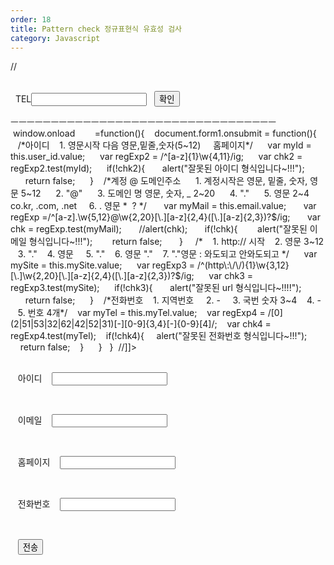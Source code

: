 ```yaml
---
order: 18
title: Pattern check 정규표현식 유효성 검사
category: Javascript
---
```


//<![CDATA[
/*
 var txt="abc 123";
 var reExp=/^\D+\s+\d+/ig;
 //var chk1=reExp.test(txt);
 //console.log(chk1);
 var chk2=reExp.exec(txt);
 console.log(chk2);
*/
/*
 var txt="123";
 var reExp=/^\D*\s+\d+/ig;
 //var chk1=reExp.test(txt);
 //console.log(chk1);
 var chk2=reExp.exec(txt);
 console.log(chk2);
*/
/*
 var txt="abc 123";
 var reExp=/^(a|b|c)?\s+\d+/ig;
 //var chk1=reExp.test(txt);
 //console.log(chk1);
 var chk2=reExp.exec(txt);
 console.log(chk2);
*/
/*
 var txt="abc 123";
 var reExp=/123$/ig; //$문장끝이 123으로 끝나는지?
 //var chk1=reExp.test(txt);
 //console.log(chk1);
 var chk2=reExp.exec(txt);
 console.log(chk2);
*/
/*
 var txt="abc 123";
 var reExp=/^[a-z]+\s+123$/ig; //a-z까지 시작해서. 끝($)은 123으로끝나게
 //var chk1=reExp.test(txt);
 //console.log(chk1);
 var chk2=reExp.exec(txt);
 console.log(chk2);
*/
/*
 var txt="abc 123";
 var reExp=/^[a-z]{1,3}+123$/ig; //a-z까지 3글자까지
 //var chk1=reExp.test(txt);
 //console.log(chk1);
 var chk2=reExp.exec(txt);
 console.log(chk2);
*/
/*
 var txt="abc 123";
 var reExp=/^[a-z]{3,}\s+123$/ig; //a-z까지 3글자이상 나와야 한다
 //var chk1=reExp.test(txt);
 //console.log(chk1);
 var chk2=reExp.exec(txt);
 console.log(chk2);
*/
/*
 var txt="가나다 123";
 var reExp=/^[가-힣]{3,}\s+123$/ig; //한글이 나와야 할때는 가에서 부터 힣까지
 //var chk1=reExp.test(txt);
 //console.log(chk1);
 var chk2=reExp.exec(txt);
 console.log(chk2);
*/
ㅡㅡㅡㅡㅡㅡㅡㅡㅡㅡㅡㅡㅡㅡㅡㅡㅡㅡㅡㅡㅡㅡㅡㅡㅡㅡㅡㅡㅡㅡㅡㅡㅡㅡㅡㅡㅡㅡㅡㅡㅡ
  //전화번호 유효성 검사 
  function phoneChk(){
   var myNum = document.getElementById("phoneNumber").value;
   var rgEx = /[01](0|1|6|7|8|9)[-](\d{4}|\d{3})[-]\d{4}$/g;
   var OK = rgEx.test(myNum);
   if(!OK){
    alert("잘못입력하셨습니다.");
    return false;
   }
   else{
    alert("정상입력하였습니다.");
   }
  }
 //]]>
</script>
</head>
 
<body>
 <form name="form1" method="post" action="" onsubmit="return phoneChk();">
  <label for="phoneNumber">TEL</label><input type="text" name="phoneNumber" id="phoneNumber" />
  <input type="submit" value="확인" />
 </form>
</body>
</html>
ㅡㅡㅡㅡㅡㅡㅡㅡㅡㅡㅡㅡㅡㅡㅡㅡㅡㅡㅡㅡㅡㅡㅡㅡㅡㅡㅡㅡㅡㅡㅡㅡㅡ
 window.onload        =function(){
   document.form1.onsubmit = function(){
   /*아이디
   1. 영문시작 다음 영문,밑줄,숫자(5~12)
    홈페이지*/
     var myId = this.user_id.value;
     var regExp2 = /^[a-z]{1}\w{4,11}/ig;
     var chk2 = regExp2.test(myId);
     if(!chk2){
      alert("잘못된 아이디 형식입니다~!!!");
      return false;
     }
   /*계정 @ 도메인주소
     1. 계정시작은 영문, 밑줄, 숫자, 영문 5~12
     2. "@"
     3. 도메인 명 영문, 숫자, _ 2~20
     4. "."
     5. 영문 2~4 co.kr, .com, .net
    6. . 영문 *  ? */
      var myMail = this.email.value;
      var regExp =/^[a-z].\w{5,12}@\w{2,20}[\.][a-z]{2,4}([\.][a-z]{2,3})?$/ig;
      var chk = regExp.test(myMail);
      //alert(chk);
      if(!chk){
       alert("잘못된 이메일 형식입니다~!!!");
       return false;
      }
    /*
   1. http:// 시작
   2. 영문 3~12
   3. "."
   4. 영문 
   5. "."
   6. 영문 "."
   7. "."영문 : 와도되고 안와도되고 */
     var mySite = this.mySite.value;
     var regExp3 = /^(http\:\/\/){1}\w{3,12}[\.]\w{2,20}[\.][a-z]{2,4}([\.][a-z]{2,3})?$/ig;
     var chk3 = regExp3.test(mySite);
     if(!chk3){
      alert("잘못된 url 형식입니다~!!!!");
      return false;
     }
   /*전화번호
   1. 지역번호 
   2. - 
   3. 국번 숫자 3~4
   4. - 
   5. 번호 4개*/
   var myTel = this.myTel.value;
   var regExp4 = /[0](2|51|53|32|62|42|52|31)[-][0-9]{3,4}[-]{0-9}[4]/;
   var chk4 = regExp4.test(myTel);
   if(!chk4){
    alert("잘못된 전화번호 형식입니다~!!!");
    return false;
   }
 
   }
  }
 //]]>
 
 
</script>
</head>
 
<body>
 <!--<form name="form1" method="post" action="" onsubmit="return phoneChk();">
  <label for="phoneNumber">TEL</label><input type="text" name="phoneNumber" id="phoneNumber" />
  <input type="submit" value="확인" />-->
 <form name="form1" method="post" action="http://www.naver.com">
  <p>
   <label for="user_id">아이디</label>
   <input type="text" name="user_id" id="user_id"/>
  </p>
  <p>
   <label for="email">이메일</label>
   <input type="text" name="email" id="email"/>
  </p>
  <p>
   <label for="mySite">홈페이지</label>
   <input type="text" name="mySite" id="mySite"/>
  </p>
  <p>
   <label for="myTel">전화번호</label>
   <input type="text" name="myTel" id="myTel"/>
  </p>
  <p>
   <input type="submit" value="전송" />
  </p>
 </form>
</body>
